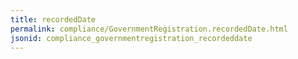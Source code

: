 ```yaml
---
title: recordedDate
permalink: compliance/GovernmentRegistration.recordedDate.html
jsonid: compliance_governmentregistration_recordeddate
---
```

